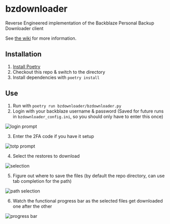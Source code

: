 # bzdownloader
Reverse Engineered implementation of the Backblaze Personal Backup Downloader client

See [the wiki](https://github.com/kyl191/bzdownloader/wiki) for more information.

## Installation
1. [Install Poetry](https://python-poetry.org/docs/master/#installing-with-the-official-installer)
2. Checkout this repo & switch to the directory
3. Install dependencies with `poetry install`

## Use
1. Run with `poetry run bzdownloader/bzdownloader.py`
2. Login with your backblaze username & password (Saved for future runs in `bzdownloader_config.ini`, so you should only have to enter this once)

![login prompt](https://user-images.githubusercontent.com/499035/147623681-d5a50130-f0b2-4c38-b998-fa50c46698ea.png)

3. Enter the 2FA code if you have it setup
    
![totp prompt](https://user-images.githubusercontent.com/499035/147623708-ca6b73bd-7419-49a5-8b34-b962c22fdd5d.png)
 
4. Select the restores to download 

![selection](https://user-images.githubusercontent.com/499035/147623536-0cb9a5ff-392c-4fb7-8980-9f6fea9e5249.png)

5. Figure out where to save the files (by default the repo directory, can use tab completion for the path)

![path selection](https://user-images.githubusercontent.com/499035/147623866-665fb0a9-d681-413b-b942-b2b6da5bdb1d.png)

6. Watch the functional progress bar as the selected files get downloaded one after the other

![progress bar](https://user-images.githubusercontent.com/499035/147624085-33640e6e-9bfb-46d7-bebd-1a00f74e9a19.png)

